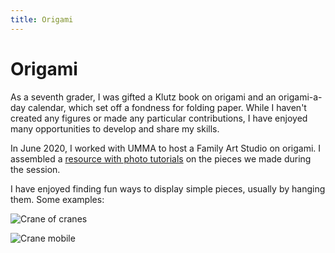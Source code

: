 ```yaml
---
title: Origami
---
```

# Origami

As a seventh grader, I was gifted a Klutz book on origami and an origami-a-day calendar, which set off a fondness for folding paper. While I haven't created any figures or made any particular contributions, I have enjoyed many opportunities to develop and share my skills.

In June 2020, I worked with UMMA to host a Family Art Studio on origami. I assembled a [resource with photo tutorials](https://docs.google.com/document/d/1HyyeMR1eUh1AP1TOf1NWLT5kZtuahc7oA1HvcNisyS0/edit?usp=sharing) on the pieces we made during the session.

I have enjoyed finding fun ways to display simple pieces, usually by hanging them. Some examples:

![Crane of cranes](../images/crane-of-cranes.JPG)

![Crane mobile](../images/crane-mobile.png)

